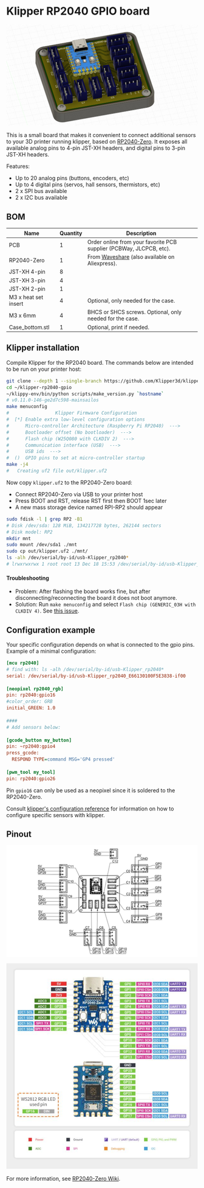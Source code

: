 # Klipper RP2040 GPIO board

![CAD Preview](images/banner.png)

This is a small board that makes it convenient to connect additional sensors to your 3D printer running klipper, based on [RP2040-Zero](https://www.waveshare.com/wiki/RP2040-Zero). It exposes all available analog pins to 4-pin JST-XH headers, and digital pins to 3-pin JST-XH headers.

Features:
* Up to 20 analog pins (buttons, encoders, etc)
* Up to 4 digital pins (servos, hall sensors, thermistors, etc)
* 2 x SPI bus available
* 2 x I2C bus available

## BOM

| Name | Quantity | Description |
|---|---|---|
| PCB | 1 | Order online from your favorite PCB supplier (PCBWay, JLCPCB, etc). |
| RP2040-Zero | 1 | From [Waveshare](https://www.waveshare.com/rp2040-zero.htm) (also available on Aliexpress).
| JST-XH 4-pin | 8 | |
| JST-XH 3-pin | 4 | |
| JST-XH 2-pin | 1 | |
| M3 x heat set insert | 4 | Optional, only needed for the case. |
| M3 x 6mm | 4 | BHCS or SHCS screws. Optional, only needed for the case. |
| Case_bottom.stl | 1 | Optional, print if needed. |

## Klipper installation

Compile Klipper for the RP2040 board. The commands below are intended to be run on your printer host:
```sh
git clone --depth 1 --single-branch https://github.com/Klipper3d/klipper.git ~/klipper-rp2040-gpio
cd ~/klipper-rp2040-gpio
~/klippy-env/bin/python scripts/make_version.py `hostname`
# v0.11.0-146-ge2d7c598-mainsailos
make menuconfig
#                 Klipper Firmware Configuration
#  [*] Enable extra low-level configuration options
#      Micro-controller Architecture (Raspberry Pi RP2040)  --->
#      Bootloader offset (No bootloader)  --->
#      Flash chip (W25Q080 with CLKDIV 2)  --->
#      Communication interface (USB)  --->
#      USB ids  --->
#  ()  GPIO pins to set at micro-controller startup
make -j4
#   Creating uf2 file out/klipper.uf2
```

Now copy `klipper.uf2` to the RP2040-Zero board:
* Connect RP2040-Zero via USB to your printer host
* Press BOOT and RST, release RST first then BOOT 1sec later
* A new mass storage device named RPI-RP2 should appear

```sh
sudo fdisk -l | grep RP2 -B1
# Disk /dev/sda: 128 MiB, 134217728 bytes, 262144 sectors
# Disk model: RP2
mkdir mnt
sudo mount /dev/sda1 ./mnt
sudo cp out/klipper.uf2 ./mnt/
ls -alh /dev/serial/by-id/usb-Klipper_rp2040*
# lrwxrwxrwx 1 root root 13 Dec 18 15:53 /dev/serial/by-id/usb-Klipper_rp2040_E66130100F5E3838-if00 -> ../../ttyACM1
```

#### Troubleshooting

* Problem: After flashing the board works fine, but after disconnecting/reconnecting the board it does not boot anymore.
* Solution: Run `make menuconfig` and select `Flash chip (GENERIC_03H with CLKDIV 4)`. See [this issue](https://github.com/raspberrypi/pico-sdk/issues/1304).

## Configuration example

Your specific configuration depends on what is connected to the gpio pins. Example of a minimal configuration:

```ini
[mcu rp2040]
# find with: ls -alh /dev/serial/by-id/usb-Klipper_rp2040*
serial: /dev/serial/by-id/usb-Klipper_rp2040_E66130100F5E3838-if00

[neopixel rp2040_rgb]
pin: rp2040:gpio16
#color_order: GRB
initial_GREEN: 1.0

####
# Add sensors below:

[gcode_button my_button]
pin: ~rp2040:gpio4
press_gcode:
  RESPOND TYPE=command MSG='GP4 pressed'

[pwm_tool my_tool]
pin: rp2040:gpio26
```

Pin `gpio16` can only be used as a neopixel since it is soldered to the RP2040-Zero.

Consult [klipper's configuration reference](https://www.klipper3d.org/Config_Reference.html) for information on how to configure specific sensors with klipper.

## Pinout

![Pinout](images/pinout.png)

![RP2040 pinout](images/rp2040-zero-schematics.png)

For more information, see [RP2040-Zero Wiki](https://www.waveshare.com/wiki/RP2040-Zero).
